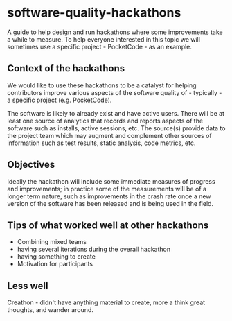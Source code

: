# software-quality-hackathons
A guide to help design and run hackathons where some improvements take a while to measure. To help everyone interested in this topic we will sometimes use a specific project - PocketCode - as an example.

## Context of the hackathons
We would like to use these hackathons to be a catalyst for helping contributors improve various aspects of the software quality of - typically - a specific project (e.g. PocketCode).

The software is likely to already exist and have active users. There will be at least one source of analytics that records and reports aspects of the software such as installs, active sessions, etc. The source(s) provide data to the project team which may augment and complement other sources of information such as test results, static analysis, code metrics, etc.

## Objectives
Ideally the hackathon will include some immediate measures of progress and improvements; in practice some of the measurements will be of a longer term nature, such as improvements in the crash rate once a new version of the software has been released and is being used in the field.


## Tips of what worked well at other hackathons
- Combining mixed teams
- having several iterations during the overall hackathon
- having something to create 
- Motivation for participants

## Less well
Creathon - didn't have anything material to create, more a think great thoughts, and wander around.
